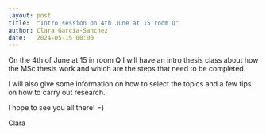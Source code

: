 ```yaml
---
layout: post
title:  "Intro session on 4th June at 15 room Q"
author: Clara Garcia-Sanchez
date:   2024-05-15 00:00
---
```


On the 4th of June at 15 in room Q I will have an intro thesis class about how the MSc thesis work and which are the steps that need to be completed.

I will also give some information on how to select the topics and a few tips on how to carry out research.

I hope to see you all there! =)


Clara
